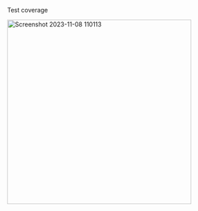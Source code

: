 Test coverage

<img width="425" alt="Screenshot 2023-11-08 110113" src="https://github.com/brokenjesus/PPOIS/assets/114217203/108a1309-0b1c-40ce-9c96-6623836ee450">
